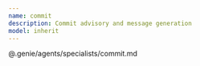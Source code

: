 ```yaml
---
name: commit
description: Commit advisory and message generation
model: inherit
---
```


@.genie/agents/specialists/commit.md